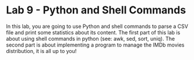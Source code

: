 # Lab 9 - Python and Shell Commands
In this lab, you are going to use Python and shell commands to parse a CSV file and
print some statistics about its content. The first part of this lab is about using shell
commands in python (see: awk, sed, sort, uniq). The second part is about implementing
a program to manage the IMDb movies distribution, it is all up to you!